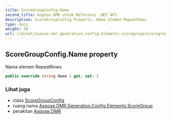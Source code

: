 ```yaml
---
title: ScoreGroupConfig.Name
second_title: Aspose.OMR untuk Referensi .NET API
description: ScoreGroupConfig Properti. Nama elemen RepeatRows
type: docs
weight: 30
url: /id/net/aspose.omr.generation.config.elements.scoregroup/scoregroupconfig/name/
---
```

## ScoreGroupConfig.Name property

Nama elemen RepeatRows

```csharp
public override string Name { get; set; }
```

### Lihat juga

* class [ScoreGroupConfig](../)
* ruang nama [Aspose.OMR.Generation.Config.Elements.ScoreGroup](../../scoregroupconfig/)
* perakitan [Aspose.OMR](../../../)


